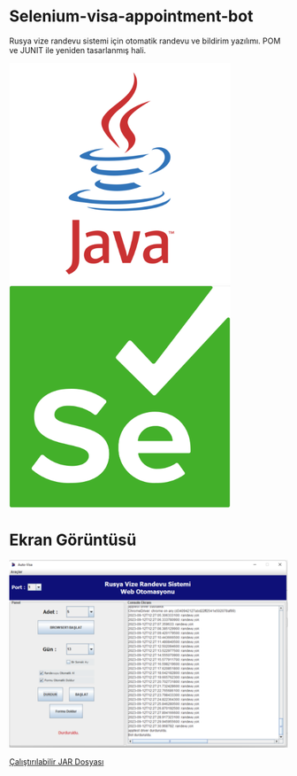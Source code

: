 # Selenium-visa-appointment-bot
Rusya vize randevu sistemi için otomatik randevu ve bildirim yazılımı. POM ve JUNIT ile yeniden tasarlanmış hali.

<img src="readmeRes/java-logo.png" alt="Java" width="400" height="400">  <img src="readmeRes/selenium_logo.png" alt="Selenium" width="400" height="400">

# Ekran Görüntüsü
![Ekran Görüntüsü](readmeRes/visa.png)

[Çalıştırılabilir JAR Dosyası](https://github.com/tahaakocer/visa-appointment-JAR "Çalıştırılabilir JAR Dosyası")
